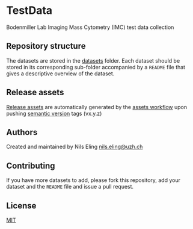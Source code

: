 # TestData

Bodenmiller Lab Imaging Mass Cytometry (IMC) test data collection

## Repository structure

The datasets are stored in the [datasets](https://github.com/BodenmillerGroup/TestData/blob/main/datasets) folder.
Each dataset should be stored in its corresponding sub-folder accompanied by a `README` file that gives a descriptive overview of the dataset.

## Release assets

[Release assets](https://github.com/BodenmillerGroup/TestData/releases) are automatically generated by the [assets workflow](.github/workflows/assets.yml) upon pushing [semantic version](https://semver.org) tags (vx.y.z)

## Authors

Created and maintained by Nils Eling [nils.eling@uzh.ch](mailto:nils.eling@uzh.ch)

## Contributing

If you have more datasets to add, please fork this repository, add your dataset and the `README` file and issue a pull request.

## License

[MIT](LICENSE)
